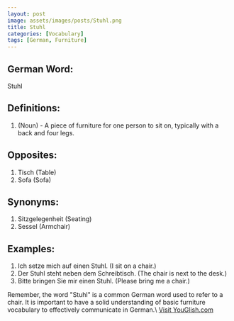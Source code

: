 ```yaml
---
layout: post
image: assets/images/posts/Stuhl.png
title: Stuhl
categories: [Vocabulary]
tags: [German, Furniture]
---
```


## German Word:

Stuhl

## Definitions:

1. (Noun) - A piece of furniture for one person to sit on, typically with a back and four legs.

## Opposites:

1. Tisch (Table)
2. Sofa (Sofa)

## Synonyms:

1. Sitzgelegenheit (Seating)
2. Sessel (Armchair)

## Examples:

1. Ich setze mich auf einen Stuhl. (I sit on a chair.)
2. Der Stuhl steht neben dem Schreibtisch. (The chair is next to the desk.)
3. Bitte bringen Sie mir einen Stuhl. (Please bring me a chair.)

Remember, the word "Stuhl" is a common German word used to refer to a chair. It is important to have a solid understanding of basic furniture vocabulary to effectively communicate in German.\ <a id="yg-widget-0" class="youglish-widget" data-query="Stuhl" data-lang="german" data-components="8412" data-auto-start="0" data-bkg-color="theme_light" data-title="How%20to%20pronounce%20Stuhl%20in%20German"  rel="nofollow" href="https://youglish.com">Visit YouGlish.com</a><script async src="https://youglish.com/public/emb/widget.js" charset="utf-8"></script>
